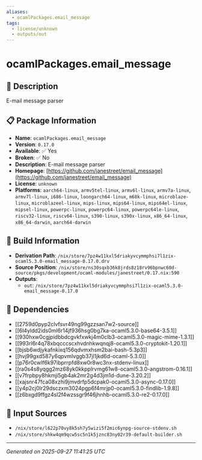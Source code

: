 ```yaml
---
aliases:
  - ocamlPackages.email_message
tags:
  - license/unknown
  - outputs/out
---
```


# ocamlPackages.email_message

## 📝 Description

E-mail message parser

## 📋 Package Information

- **Name**: `ocamlPackages.email_message`
- **Version**: `0.17.0`
- **Available**: ✅ Yes
- **Broken**: ✅ No
- **Description**: E-mail message parser
- **Homepage**: [https://github.com/janestreet/email_message](https://github.com/janestreet/email_message)
- **License**: `unknown`
- **Platforms**: `aarch64-linux`, `armv5tel-linux`, `armv6l-linux`, `armv7a-linux`, `armv7l-linux`, `i686-linux`, `loongarch64-linux`, `m68k-linux`, `microblaze-linux`, `microblazeel-linux`, `mips-linux`, `mips64-linux`, `mips64el-linux`, `mipsel-linux`, `powerpc-linux`, `powerpc64-linux`, `powerpc64le-linux`, `riscv32-linux`, `riscv64-linux`, `s390-linux`, `s390x-linux`, `x86_64-linux`, `x86_64-darwin`, `aarch64-darwin`

## 🔧 Build Information

- **Derivation Path**: `/nix/store/7pz4w11kxl5driakyvcymmphsi7l1zix-ocaml5.3.0-email_message-0.17.0.drv`
- **Source Position**: `/nix/store/ns30sqxb36k8jrds8z18rv96bpnwc60d-source/pkgs/development/ocaml-modules/janestreet/0.17.nix:590`
- **Outputs**:
  - `out`:  `/nix/store/7pz4w11kxl5driakyvcymmphsi7l1zix-ocaml5.3.0-email_message-0.17.0`

## 🔗 Dependencies

- [[2759d0pyp2clvfsvr49ng99gzzsan7w2-source]]
- [[6l4yldd2ids0ml6r14jf936hsg0bg7ka-ocaml5.3.0-base64-3.5.1]]
- [[930hxw0cgjpidbbdcgvkfxwkj4m0clb3-ocaml5.3.0-magic-mime-1.3.1]]
- [[993rl6r4q78xbqcccscxhvdnhkwqnqj8-ocaml5.3.0-cryptokit-1.20.1]]
- [[bjsb6wdjykafnkixq156qdvmxhsm2bai-bash-5.3p3]]
- [[hvj99gxd587y6qpvmlvggb37jl1jkd6d-ocaml-5.3.0]]
- [[p76r0cwlf6k97ibprrpfd8xw0r8wc3nx-stdenv-linux]]
- [[ra0s4s8yqgg2mz68yk0kkpplrvmg61w8-ocaml5.3.0-angstrom-0.16.1]]
- [[v7frpbpy8hkmji5gb4ak2mr2g4d3jm1d-dune-3.20.2]]
- [[xajsnr47fca08xzhi9jmvdrfp5dcpak0-ocaml5.3.0-async-0.17.0]]
- [[y4p2cj0lr29dsczxm3024pgp6f4mrjp0-ocaml5.3.0-findlib-1.9.8]]
- [[z6bxgd9ffgz4sl2f4wzssgr9f46jhnhb-ocaml5.3.0-re2-0.17.0]]

## 📁 Input Sources

- `/nix/store/l622p70vy8k5sh7y5wizi5f2mic6ynpg-source-stdenv.sh`
- `/nix/store/shkw4qm9qcw5sc5n1k5jznc83ny02r39-default-builder.sh`

---
*Generated on 2025-09-27 11:41:25 UTC*
